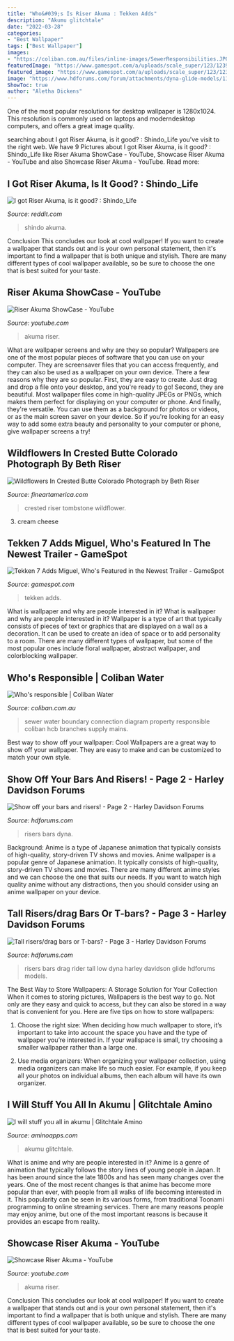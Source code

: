 ```yaml
---
title: "Who&#039;s Is Riser Akuma : Tekken Adds"
description: "Akumu glitchtale"
date: "2022-03-28"
categories:
- "Best Wallpaper"
tags: ["Best Wallpaper"]
images:
- "https://coliban.com.au/files/inline-images/SewerResponsibilities.JPG"
featuredImage: "https://www.gamespot.com/a/uploads/scale_super/123/1239113/3141092-3.jpg"
featured_image: "https://www.gamespot.com/a/uploads/scale_super/123/1239113/3141092-3.jpg"
image: "https://www.hdforums.com/forum/attachments/dyna-glide-models/114649d1273201397-tall-risers-drag-bars-or-t-bars-riser2.jpg"
ShowToc: true
author: "Aletha Dickens"
---
```



One of the most popular resolutions for desktop wallpaper is 1280x1024. This resolution is commonly used on laptops and moderndesktop computers, and offers a great image quality.

	

		
searching about I got Riser Akuma, is it good? : Shindo_Life you've visit to the right web. We have 9 Pictures about I got Riser Akuma, is it good? : Shindo_Life like Riser Akuma ShowCase - YouTube, Showcase Riser Akuma - YouTube and also Showcase Riser Akuma - YouTube. Read more:
		
    
## I Got Riser Akuma, Is It Good? : Shindo_Life

<img loading=lazy src="https://preview.redd.it/2zozf2n1f4x61.png?width=640&amp;height=330&amp;crop=smart&amp;auto=webp&amp;s=0f16b9e970ad4da2a6871aa447b36c0f73d40dbb" onerror="this.onerror=null;this.src='https://tse2.mm.bing.net/th?id=OIP.4Tv9y2ns795t4UD1Z9MoewHaD0&amp;pid=15.1';" alt="I got Riser Akuma, is it good? : Shindo_Life">

_Source: reddit.com_

>shindo akuma. 

	

Conclusion
This concludes our look at cool wallpaper! If you want to create a wallpaper that stands out and is your own personal statement, then it's important to find a wallpaper that is both unique and stylish. There are many different types of cool wallpaper available, so be sure to choose the one that is best suited for your taste.

    
## Riser Akuma ShowCase - YouTube

<img loading=lazy src="https://i.ytimg.com/vi/M5GCO79UmAY/maxresdefault.jpg" onerror="this.onerror=null;this.src='https://tse2.mm.bing.net/th?id=OIP.jGZFu187994ZL2XUWFBmSwHaEK&amp;pid=15.1';" alt="Riser Akuma ShowCase - YouTube">

_Source: youtube.com_

>akuma riser. 

	

What are wallpaper screens and why are they so popular?
Wallpapers are one of the most popular pieces of software that you can use on your computer. They are screensaver files that you can access frequently, and they can also be used as a wallpaper on your own device. There a few reasons why they are so popular. First, they are easy to create. Just drag and drop a file onto your desktop, and you're ready to go! Second, they are beautiful. Most wallpaper files come in high-quality JPEGs or PNGs, which makes them perfect for displaying on your computer or phone. And finally, they're versatile. You can use them as a background for photos or videos, or as the main screen saver on your device. So if you're looking for an easy way to add some extra beauty and personality to your computer or phone, give wallpaper screens a try!

    
## Wildflowers In Crested Butte Colorado Photograph By Beth Riser

<img loading=lazy src="https://images.fineartamerica.com/images-medium-large/wildflowers-in-crested-butte-colorado-bronze-riser.jpg" onerror="this.onerror=null;this.src='https://tse3.mm.bing.net/th?id=OIP.2RAvaZahYjnUFZy173V_XgHaGc&amp;pid=15.1';" alt="Wildflowers In Crested Butte Colorado Photograph by Beth Riser">

_Source: fineartamerica.com_

>crested riser tombstone wildflower. 

	

3. cream cheese 

    
## Tekken 7 Adds Miguel, Who&#039;s Featured In The Newest Trailer - GameSpot

<img loading=lazy src="https://www.gamespot.com/a/uploads/scale_super/123/1239113/3141092-3.jpg" onerror="this.onerror=null;this.src='https://tse2.mm.bing.net/th?id=OIP.nJIhwzJvFZAQdyYla-UnKAHaEK&amp;pid=15.1';" alt="Tekken 7 Adds Miguel, Who&#039;s Featured in the Newest Trailer - GameSpot">

_Source: gamespot.com_

>tekken adds. 

	

What is wallpaper and why are people interested in it?
What is wallpaper and why are people interested in it?
Wallpaper is a type of art that typically consists of pieces of text or graphics that are displayed on a wall as a decoration. It can be used to create an idea of space or to add personality to a room. There are many different types of wallpaper, but some of the most popular ones include floral wallpaper, abstract wallpaper, and colorblocking wallpaper.

    
## Who&#039;s Responsible | Coliban Water

<img loading=lazy src="https://coliban.com.au/files/inline-images/SewerResponsibilities.JPG" onerror="this.onerror=null;this.src='https://tse2.mm.bing.net/th?id=OIP.wHdoAxAtmGQ1Hnp4prgkNQHaFi&amp;pid=15.1';" alt="Who&#039;s responsible | Coliban Water">

_Source: coliban.com.au_

>sewer water boundary connection diagram property responsible coliban hcb branches supply mains. 

	

Best way to show off your wallpaper:
Cool Wallpapers are a great way to show off your wallpaper. They are easy to make and can be customized to match your own style.

    
## Show Off Your Bars And Risers! - Page 2 - Harley Davidson Forums

<img loading=lazy src="https://www.hdforums.com/forum/attachments/dyna-glide-models/453795d1450710545-show-off-your-bars-and-risers-image.jpg" onerror="this.onerror=null;this.src='https://tse2.mm.bing.net/th?id=OIP.HXkusp9t5k4gdmoqGmhEQAHaHa&amp;pid=15.1';" alt="Show off your bars and risers! - Page 2 - Harley Davidson Forums">

_Source: hdforums.com_

>risers bars dyna. 

	

Background: Anime is a type of Japanese animation that typically consists of high-quality, story-driven TV shows and movies.
Anime wallpaper is a popular genre of Japanese animation. It typically consists of high-quality, story-driven TV shows and movies. There are many different anime styles and we can choose the one that suits our needs. If you want to watch high quality anime without any distractions, then you should consider using an anime wallpaper on your device.

    
## Tall Risers/drag Bars Or T-bars? - Page 3 - Harley Davidson Forums

<img loading=lazy src="https://www.hdforums.com/forum/attachments/dyna-glide-models/114649d1273201397-tall-risers-drag-bars-or-t-bars-riser2.jpg" onerror="this.onerror=null;this.src='https://tse1.mm.bing.net/th?id=OIP.I93p3PylXH_ODmKi9RXPXgHaFj&amp;pid=15.1';" alt="Tall risers/drag bars or T-bars? - Page 3 - Harley Davidson Forums">

_Source: hdforums.com_

>risers bars drag rider tall low dyna harley davidson glide hdforums models. 

	

The Best Way to Store Wallpapers: A Storage Solution for Your Collection
When it comes to storing pictures, Wallpapers is the best way to go. Not only are they easy and quick to access, but they can also be stored in a way that is convenient for you. Here are five tips on how to store wallpapers:
1) Choose the right size: When deciding how much wallpaper to store, it’s important to take into account the space you have and the type of wallpaper you’re interested in. If your wallspace is small, try choosing a smaller wallpaper rather than a large one.

2) Use media organizers: When organizing your wallpaper collection, using media organizers can make life so much easier. For example, if you keep all your photos on individual albums, then each album will have its own organizer.

    
## I Will Stuff You All In Akumu | Glitchtale Amino

<img loading=lazy src="https://pm1.narvii.com/7118/a630700e4c428a8341ed20fee7de6af9a20979c5r1-540-960v2_hq.jpg" onerror="this.onerror=null;this.src='https://tse1.mm.bing.net/th?id=OIP.0XuWonuYWzfV7h_2Oo_R-gHaNK&amp;pid=15.1';" alt="I will stuff you all in akumu | Glitchtale Amino">

_Source: aminoapps.com_

>akumu glitchtale. 

	

What is anime and why are people interested in it?
Anime is a genre of animation that typically follows the story lines of young people in Japan. It has been around since the late 1800s and has seen many changes over the years. One of the most recent changes is that anime has become more popular than ever, with people from all walks of life becoming interested in it. This popularity can be seen in its various forms, from traditional Toonami programming to online streaming services. There are many reasons people may enjoy anime, but one of the most important reasons is because it provides an escape from reality.

    
## Showcase Riser Akuma - YouTube

<img loading=lazy src="https://i.ytimg.com/vi/4XuZGKnnFJU/hqdefault.jpg" onerror="this.onerror=null;this.src='https://tse4.mm.bing.net/th?id=OIP.VoID4ExKwBvAqMGX1kVAngHaFj&amp;pid=15.1';" alt="Showcase Riser Akuma - YouTube">

_Source: youtube.com_

>akuma riser. 

	

Conclusion
This concludes our look at cool wallpaper! If you want to create a wallpaper that stands out and is your own personal statement, then it's important to find a wallpaper that is both unique and stylish. There are many different types of cool wallpaper available, so be sure to choose the one that is best suited for your taste.

